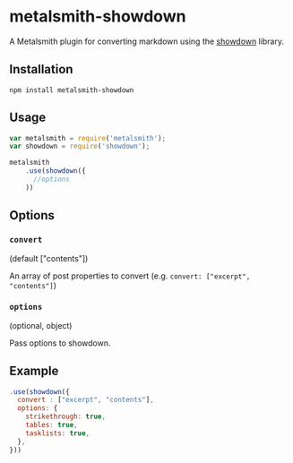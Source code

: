 # metalsmith-showdown
A Metalsmith plugin for converting markdown using the [showdown](https://github.com/showdownjs/showdown) library.

## Installation

```
npm install metalsmith-showdown
```

## Usage

```javascript
var metalsmith = require('metalsmith');
var showdown = require('showdown');

metalsmith
    .use(showdown({
      //options
    ))
```

## Options

### `convert`
(default ["contents"])

An array of post properties to convert (e.g. `convert: ["excerpt", "contents"]`)

### `options`
(optional, object)

Pass options to showdown.

## Example
```javascript
.use(showdown({
  convert : ["excerpt", "contents"],
  options: {
    strikethrough: true,
    tables: true,
    tasklists: true,
  },
}))
```
